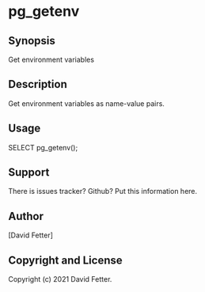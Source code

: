 pg_getenv
======

Synopsis
--------

  Get environment variables

Description
-----------

Get environment variables as name-value pairs.

Usage
-----

  SELECT pg_getenv();

Support
-------

  There is issues tracker? Github? Put this information here.

Author
------

[David Fetter]

Copyright and License
---------------------

Copyright (c) 2021 David Fetter.

